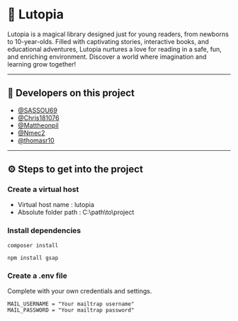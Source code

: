 # 💫 Lutopia

Lutopia is a magical library designed just for young readers, from newborns to 10-year-olds. Filled with captivating stories, interactive books, and educational adventures, Lutopia nurtures a love for reading in a safe, fun, and enriching environment. Discover a world where imagination and learning grow together!

---

## 👥 Developers on this project

- [@SASSOU69](https://github.com/SASSOU69)
- [@Chris181076](https://github.com/Chris181076)
- [@Mattheonpil](https://github.com/Mattheonpil)
- [@Nmec2](https://github.com/Nmec2)
- [@thomasr10](https://github.com/thomasr10)

---

## ⚙️ Steps to get into the project

### Create a virtual host

- Virtual host name : lutopia
- Absolute folder path : C:\path\to\project

### Install dependencies

```
composer install
```

```
npm install gsap
```

### Create a .env file

Complete with your own credentials and settings.

```
MAIL_USERNAME = "Your mailtrap username"
MAIL_PASSWORD = "Your mailtrap password"
```